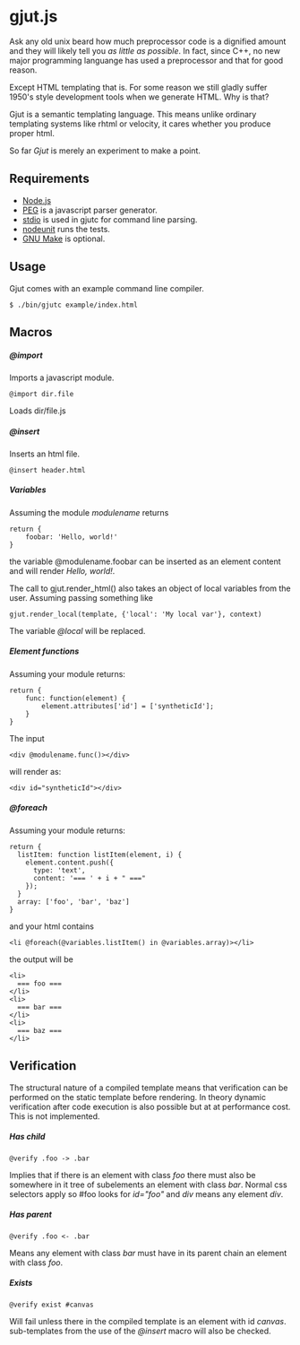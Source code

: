 gjut.js
=======

Ask any old unix beard how much preprocessor code is a dignified amount and they will likely tell you _as little as possible_. In fact, since C++, no new major programming languange has used a preprocessor and that for good reason.

Except HTML templating that is. For some reason we still gladly suffer 1950's style development tools when we generate HTML. Why is that?

Gjut is a semantic templating language. This means unlike ordinary templating systems like rhtml or
velocity, it cares whether you produce proper html.

So far _Gjut_ is merely an experiment to make a point.

Requirements
------------
 * [Node.js](http://nodejs.org)
 * [PEG](http://pegjs.majda.cz) is a javascript parser generator.
 * [stdio](http://sgmonda.github.io/stdio/) is used in gjutc for command line parsing.
 * [nodeunit](https://github.com/caolan/nodeunit) runs the tests.
 * [GNU Make](https://www.gnu.org/software/make/) is optional.

Usage
------
Gjut comes with an example command line compiler.

    $ ./bin/gjutc example/index.html


Macros
------

##### @import

Imports a javascript module.

    @import dir.file

Loads dir/file.js

##### @insert

Inserts an html file.

    @insert header.html

##### Variables

Assuming the module _modulename_ returns

    return {
        foobar: 'Hello, world!'
    }

the variable @modulename.foobar can be inserted as an element content and will render _Hello, world!_.

The call to gjut.render_html() also takes an object of local variables from the
user. Assuming passing something like

    gjut.render_local(template, {'local': 'My local var'}, context)

The variable _@local_ will be replaced.

##### Element functions

Assuming your module returns:

    return {
        func: function(element) {
            element.attributes['id'] = ['syntheticId'];
        }
    }

The input

    <div @modulename.func()></div>

will render as:

    <div id="syntheticId"></div>


##### @foreach

Assuming your module returns:

    return {
      listItem: function listItem(element, i) {
        element.content.push({
          type: 'text',
          content: '=== ' + i + " ==="
        });
      }
      array: ['foo', 'bar', 'baz']
    }

and your html contains

    <li @foreach(@variables.listItem() in @variables.array)></li>

the output will be

    <li>
      === foo ===
    </li>
    <li>
      === bar ===
    </li>
    <li>
      === baz ===
    </li>



Verification
------------

The structural nature of a compiled template means that verification
can be performed on the static template before rendering. In theory dynamic
verification after code execution is also possible but at at performance cost.
This is not implemented.


##### Has child

    @verify .foo -> .bar

Implies that if there is an element with class _foo_ there must also be
somewhere in it tree of subelements an element with class _bar_. Normal css
selectors apply so #foo looks for _id="foo"_ and _div_ means any element _div_.


##### Has parent

    @verify .foo <- .bar

Means any element with class _bar_ must have in its parent chain an element with
class _foo_.

##### Exists

    @verify exist #canvas

Will fail unless there in the compiled template is an element with id _canvas_.
sub-templates from the use of the _@insert_ macro will also be checked.

